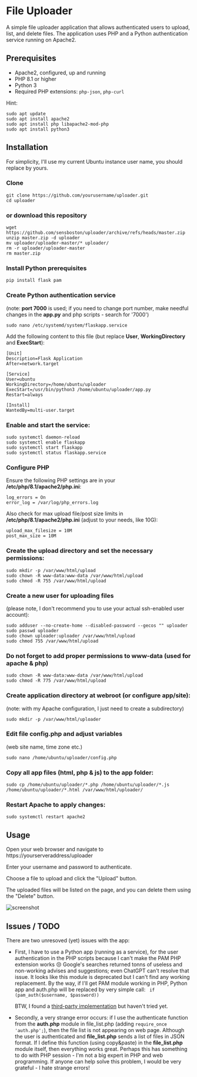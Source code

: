 # File Uploader

A simple file uploader application that allows authenticated users to upload, list, and delete files. 
The application uses PHP and a Python authentication service running on Apache2.

## Prerequisites

- Apache2, configured, up and running
- PHP 8.1 or higher
- Python 3
- Required PHP extensions: `php-json`, `php-curl`

Hint:
```
sudo apt update
sudo apt install apache2
sudo apt install php libapache2-mod-php
sudo apt install python3
```

## Installation

For simplicity, I'll use my current Ubuntu instance user name, you should replace by yours.

  ### Clone 
   ```
   git clone https://github.com/yourusername/uploader.git
   cd uploader
   ```
   ### or download this repository
   ```
   wget https://github.com/sensboston/uploader/archive/refs/heads/master.zip
   unzip master.zip -d uploader
   mv uploader/uploader-master/* uploader/
   rm -r uploader/uploader-master
   rm master.zip
   ```
  ### Install Python prerequisites

  ```
  pip install flask pam
  ```

  ### Create Python authentication service
  (note: **port 7000** is used; if you need to change port number, make needful changes in the **app.py** and php scripts - search for '7000')  
  
  ```
  sudo nano /etc/systemd/system/flaskapp.service
  ```

  Add the following content to this file (but replace **User**, **WorkingDirectory** and **ExecStart**):

  ```
  [Unit]
  Description=Flask Application
  After=network.target

  [Service]
  User=ubuntu
  WorkingDirectory=/home/ubuntu/uploader
  ExecStart=/usr/bin/python3 /home/ubuntu/uploader/app.py
  Restart=always

  [Install]
  WantedBy=multi-user.target
  ```

  ### Enable and start the service:
  ```
  sudo systemctl daemon-reload
  sudo systemctl enable flaskapp
  sudo systemctl start flaskapp
  sudo systemctl status flaskapp.service
  ```

  ### Configure PHP

  Ensure the following PHP settings are in your **/etc/php/8.1/apache2/php.ini**:
  ```
  log_errors = On
  error_log = /var/log/php_errors.log
  ```
  
  Also check for max upload file/post size limits in **/etc/php/8.1/apache2/php.ini** (adjust to your needs, like 10G):
  ```
  upload_max_filesize = 10M
  post_max_size = 10M
  ```

  ### Create the upload directory and set the necessary permissions:

  ```
  sudo mkdir -p /var/www/html/upload
  sudo chown -R www-data:www-data /var/www/html/upload
  sudo chmod -R 755 /var/www/html/upload
  ```

  ### Create a new  user for uploading files
  (please note, I don't recommend you to use your actual ssh-enabled user account):

  ```
  sudo adduser --no-create-home --disabled-password --gecos "" uploader
  sudo passwd uploader
  sudo chown uploader:uploader /var/www/html/upload
  sudo chmod 755 /var/www/html/upload
  ```

  ### Do not forget to add proper permissions to www-data (used for apache & php)
  ```
  sudo chown -R www-data:www-data /var/www/html/upload
  sudo chmod -R 775 /var/www/html/upload
  ```

  ### Create application directory at webroot (or configure app/site):
  (note: with my Apache configuration, I just need to create a subdirectory)
  ```
  sudo mkdir -p /var/www/html/uploader
  ```

  ### Edit file config.php and adjust variables
  (web site name, time zone etc.)
  ```
  sudo nano /home/ubuntu/uploader/config.php
  ```

  ### Copy all app files (html, php & js) to the app folder:
  ```
  sudo cp /home/ubuntu/uploader/*.php /home/ubuntu/uploader/*.js /home/ubuntu/uploader/*.html /var/www/html/uploader/
  ```

  ### Restart Apache to apply changes:

  ```
  sudo systemctl restart apache2
  ```

## Usage
Open your web browser and navigate to https://yourserveraddress/uploader

Enter your username and password to authenticate.

Choose a file to upload and click the "Upload" button.

The uploaded files will be listed on the page, and you can delete them using the "Delete" button.

![screenshot](https://github.com/sensboston/uploader/assets/1036158/5428672d-7dcc-4d7a-a96f-dfe578618c75)

## Issues / TODO

There are two unresoved (yet) issues with the app: 
 - First, I have to use a Python app (running as a service), for the user authentication in the PHP scripts because I can't make the PAM PHP extension works 😒 Google's searches returned tonns of useless and non-working advises and suggestions; even ChatGPT can't resolve that issue. It looks like this module is deprecated but I can't find any working replacement.
By the way, if I'll get PAM module working in PHP, Python app and auth.php will be replaced by very simple call:
    ``` if (pam_auth($username, $password))``` 

    BTW, I found a [third-party implementation](https://github.com/amishmm/php-pam) but haven't tried yet.

 - Secondly, a very strange error occurs: if I use the authenticate function from the **auth.php** module in file_list.php (adding ```require_once 'auth.php';```), then the file list is not appearing on web page. Although the user is authenticated and **file_list.php** sends a list of files in JSON format. If I define this function (using copy&paste) in the **file_list.php** module itself, then everything works great.
Perhaps this has something to do with PHP session - I'm not a big expert in PHP and web programming. If anyone can help solve this problem, I would be very grateful - I hate strange errors! 
